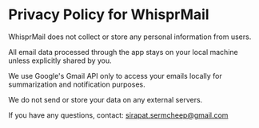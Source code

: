 # Privacy Policy for WhisprMail

WhisprMail does not collect or store any personal information from users.

All email data processed through the app stays on your local machine unless explicitly shared by you.

We use Google's Gmail API only to access your emails locally for summarization and notification purposes.

We do not send or store your data on any external servers.

If you have any questions, contact: sirapat.sermcheep@gmail.com
